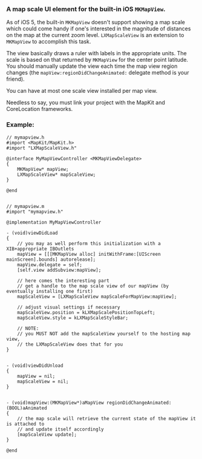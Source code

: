 ### A map scale UI element for the built-in iOS `MKMapView`.

As of iOS 5, the built-in `MKMapView` doesn't support showing a map scale which could
come handy if one's interested in the magnitude of distances on the map at the current
zoom level. `LXMapScaleView` is an extension to `MKMapView` to accomplish this task.

The view basically draws a ruler with labels in the appropriate units. The scale is
based on that returned by `MKMapView` for the center point latitude. You should manually
update the view each time the map view region changes (the `mapView:regionDidChangeAnimated:`
delegate method is your friend).

You can have at most one scale view installed per map view.

Needless to say, you must link your project with the MapKit and CoreLocation frameworks.


### Example:

```objc
// mymapview.h
#import <MapKit/MapKit.h>
#import "LXMapScaleView.h"

@interface MyMapViewController <MKMapViewDelegate>
{
	MKMapView* mapView;
	LXMapScaleView* mapScaleView;
}

@end


// mymapview.m
#import "mymapview.h"

@implementation MyMapViewController

- (void)viewDidLoad
{
	// you may as well perform this initialization with a XIB+appropriate IBOutlets
	mapView = [[[MKMapView alloc] initWithFrame:[UIScreen mainScreen].bounds] autorelease];
	mapView.delegate = self;
	[self.view addSubview:mapView];

	// here comes the interesting part
	// get a handle to the map scale view of our mapView (by eventually installing one first)
	mapScaleView = [LXMapScaleView mapScaleForMapView:mapView];
	
	// adjust visual settings if necessary
	mapScaleView.position = kLXMapScalePositionTopLeft;
	mapScaleView.style = kLXMapScaleStyleBar;

	// NOTE:
	// you MUST NOT add the mapScaleView yourself to the hosting map view, 
	// the LXMapScaleView does that for you
}


- (void)viewDidUnload
{
	mapView = nil;
	mapScaleView = nil;
}


- (void)mapView:(MKMapView*)aMapView regionDidChangeAnimated:(BOOL)aAnimated
{
	// the map scale will retrieve the current state of the mapView it is attached to
	// and update itself accordingly
	[mapScaleView update];
}

@end
```
